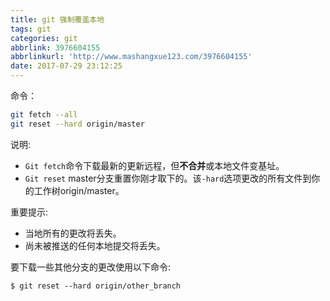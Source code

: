 ```yaml
---
title: git 强制覆盖本地
tags: git
categories: git
abbrlink: 3976604155
abbrlinkurl: 'http://www.mashangxue123.com/3976604155'
date: 2017-07-29 23:12:25
---
```

命令：
```bash
git fetch --all  
git reset --hard origin/master 
```

说明:
- `Git fetch`命令下载最新的更新远程，但**不合并**或本地文件变基址。
- `Git reset` master分支重置你刚才取下的。该`-hard`选项更改的所有文件到你的工作树origin/master。

重要提示:
- 当地所有的更改将丢失。
- 尚未被推送的任何本地提交将丢失。

要下载一些其他分支的更改使用以下命令:
```
$ git reset --hard origin/other_branch
```
<!-- more -->
